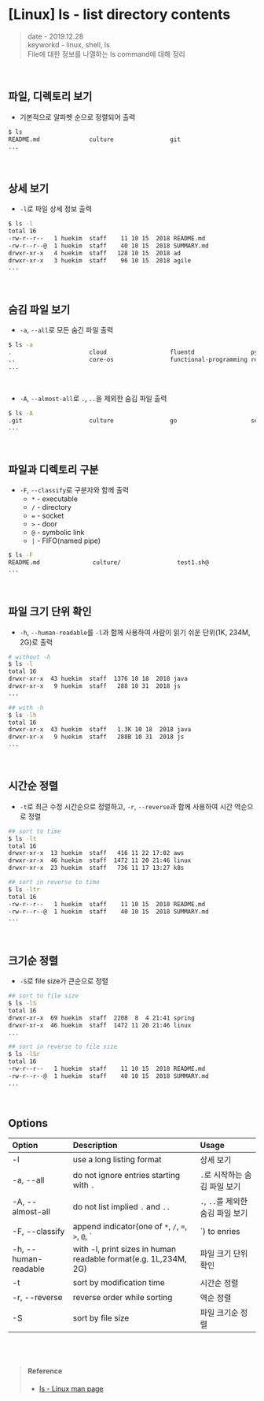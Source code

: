 # [Linux] ls - list directory contents
> date - 2019.12.28  
> keyworkd - linux, shell, ls  
> File에 대한 정보를 나열하는 ls command에 대해 정리

<br>

## 파일, 디렉토리 보기
* 기본적으로 알파벳 순으로 정렬되어 출력
```sh
$ ls
README.md              culture                git
...
```


<br>

## 상세 보기
* `-l`로 파일 상세 정보 출력
```sh
$ ls -l
total 16
-rw-r--r--   1 huekim  staff    11 10 15  2018 README.md
-rw-r--r--@  1 huekim  staff    40 10 15  2018 SUMMARY.md
drwxr-xr-x   4 huekim  staff   128 10 15  2018 ad
drwxr-xr-x   3 huekim  staff    96 10 15  2018 agile
...
```


<br>

## 숨김 파일 보기
* `-a`, `--all`로 모든 숨긴 파일 출력
```sh
$ ls -a
.                      cloud                  fluentd                python
..                     core-os                functional-programming reactive
...
```

<br>

* `-A`, `--almost-all`로 `.`, `..`을 제외한 숨김 파일 출력
```sh
$ ls -A
.git                   culture                go                     security
...
```


<br>

## 파일과 디렉토리 구분
* `-F`, `--classify`로 구분자와 함께 출력
  * `*` - executable
  * `/` - directory
  * `=` - socket
  * `>` - door
  * `@` - symbolic link
  * `|` - FIFO(named pipe)

```sh
$ ls -F
README.md               culture/                test1.sh@               test.sh*
...
```


<br>

## 파일 크기 단위 확인
* `-h`, `--human-readable`를 `-l`과 함께 사용하여 사람이 읽기 쉬운 단위(1K, 234M, 2G)로 출력
```sh
# without -h
$ ls -l
total 16
drwxr-xr-x  43 huekim  staff  1376 10 18  2018 java
drwxr-xr-x   9 huekim  staff   288 10 31  2018 js
...

## with -h
$ ls -lh
total 16
drwxr-xr-x  43 huekim  staff   1.3K 10 18  2018 java
drwxr-xr-x   9 huekim  staff   288B 10 31  2018 js
...
```


<br>

## 시간순 정렬
* `-t`로 최근 수정 시간순으로 정렬하고, `-r`, `--reverse`과 함께 사용하여 시간 역순으로 정렬
```sh
## sort to time
$ ls -lt
total 16
drwxr-xr-x  13 huekim  staff   416 11 22 17:02 aws
drwxr-xr-x  46 huekim  staff  1472 11 20 21:46 linux
drwxr-xr-x  23 huekim  staff   736 11 17 13:27 k8s

## sort in reverse to time
$ ls -ltr
total 16
-rw-r--r--   1 huekim  staff    11 10 15  2018 README.md
-rw-r--r--@  1 huekim  staff    40 10 15  2018 SUMMARY.md
...
```


<br>

## 크기순 정렬
* `-S`로 file size가 큰순으로 정렬
```sh
## sort to file size
$ ls -lS
total 16
drwxr-xr-x  69 huekim  staff  2208  8  4 21:41 spring
drwxr-xr-x  46 huekim  staff  1472 11 20 21:46 linux
...

## sort in reverse to file size
$ ls -lSr
total 16
-rw-r--r--   1 huekim  staff    11 10 15  2018 README.md
-rw-r--r--@  1 huekim  staff    40 10 15  2018 SUMMARY.md
...
```


<br>

## Options
| Option | Description | Usage |
|:--|:--|:--|
| -l | use a long listing format | 상세 보기 |
| -a, --all | do not ignore entries starting with `.` | `.`로 시작하는 숨김 파일 보기 |
| -A, --almost-all | do not list implied `.` and `..` | `.`, `..`를 제외한 숨김 파일 보기 |
| -F, --classify | append indicator(one of `*`, `/`, `=`, `>`, `@`, `|`) to enries | 파일 구분자와 함께 출력 |
| -h, --human-readable | with -l, print sizes in human readable format(e.g. 1L,234M, 2G) | 파일 크기 단위 확인 |
| -t | sort by modification time | 시간순 정렬 |
| -r, --reverse | reverse order while sorting | 역순 정렬 |
| -S | sort by file size | 파일 크기순 정렬 |


<br><br>

> #### Reference
> * [ls - Linux man page](https://linux.die.net/man/1/ls)
